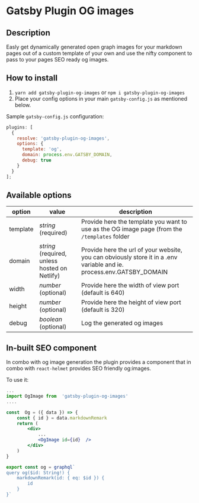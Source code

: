 # Gatsby Plugin OG images

## Description

Easly get dynamically generated open graph images for your markdown pages out of a custom template of your own and use the nifty component to pass to your pages SEO ready og images.

## How to install

1.  `yarn add gatsby-plugin-og-images` or `npm i gatsby-plugin-og-images`
2.  Place your config options in your main `gatsby-config.js` as mentioned below.

Sample `gatsby-config.js` configuration:

```js
plugins: [
  {
    resolve: 'gatsby-plugin-og-images',
    options: {
      template: 'og',
      domain: process.env.GATSBY_DOMAIN,
      debug: true
    }
  }
];
```

## Available options

| option   | value                                         | description                                                                                                           |
| -------- | --------------------------------------------- | --------------------------------------------------------------------------------------------------------------------- |
| template | _string_ (required)                           | Provide here the template you want to use as the OG image page (from the `/templates` folder                          |
| domain   | _string_ (required, unless hosted on Netlify) | Provide here the url of your website, you can obviously store it in a .env variable and ie. process.env.GATSBY_DOMAIN |
| width    | _number_ (optional)                           | Provide here the width of view port (default is 640)                                                                  |
| height   | _number_ (optional)                           | Provide here the height of view port (default is 320)                                                                 |
| debug    | _boolean_ (optional)                          | Log the generated og images                                                                                           |

## In-built SEO component

In combo with og image generation the plugin provides a component that in combo with `react-helmet` provides SEO friendly og:images.

To use it:

```jsx
...
import OgImage from  'gatsby-plugin-og-images'
....

const  Og = ({ data }) => {
	const { id } = data.markdownRemark
	return (
		<div>
			...
			<OgImage id={id}  />
		</div>
	)
}

export const og = graphql`
query og($id: String!) {
	markdownRemark(id: { eq: $id }) {
		id
	}
}`

```

